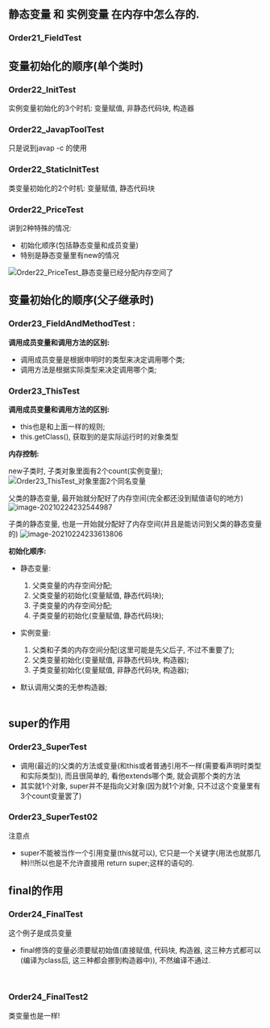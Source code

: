 
## 静态变量 和 实例变量 在内存中怎么存的.
### Order21_FieldTest


## 变量初始化的顺序(单个类时)
### Order22_InitTest

实例变量初始化的3个时机: 变量赋值, 非静态代码块, 构造器

### Order22_JavapToolTest

只是说到javap -c 的使用

### Order22_StaticInitTest

类变量初始化的2个时机: 变量赋值, 静态代码块

### Order22_PriceTest
讲到2种特殊的情况:
* 初始化顺序(包括静态变量和成员变量)
* 特别是静态变量里有new的情况

![Order22_PriceTest_静态变量已经分配内存空间了](chapter02_readme.assets/Order22_PriceTest_静态变量已经分配内存空间了.png)







## 变量初始化的顺序(父子继承时)

### Order23_FieldAndMethodTest : 

**调用成员变量和调用方法的区别:** 
* 调用成员变量是根据申明时的类型来决定调用哪个类;
* 调用方法是根据实际类型来决定调用哪个类;

### Order23_ThisTest

**调用成员变量和调用方法的区别:** 
* this也是和上面一样的规则;
* this.getClass(), 获取到的是实际运行时的对象类型

**内存控制:** 

new子类时, 子类对象里面有2个count(实例变量);
![Order23_ThisTest_对象里面2个同名变量](chapter02_readme.assets/Order23_ThisTest_对象里面2个同名变量.png)



父类的静态变量, 最开始就分配好了内存空间(完全都还没到赋值语句的地方)
![image-20210224232544987](chapter02_readme.assets/image-20210224232544987.png)



子类的静态变量, 也是一开始就分配好了内存空间(并且是能访问到父类的静态变量的)
![image-20210224233613806](chapter02_readme.assets/image-20210224233613806.png)



**初始化顺序:**

* 静态变量: 
    1. 父类变量的内存空间分配;
    2. 父类变量的初始化(变量赋值, 静态代码块);
    3. 子类变量的内存空间分配;
    4. 子类变量的初始化(变量赋值, 静态代码块);

* 实例变量: 
    1. 父类和子类的内存空间分配(这里可能是先父后子, 不过不重要了);
    2. 父类变量初始化(变量赋值, 非静态代码块, 构造器);
    3. 子类变量初始化(变量赋值, 非静态代码块, 构造器);

* 默认调用父类的无参构造器;
​        
​        

## super的作用
### Order23_SuperTest

* 调用(最近的)父类的方法或变量(和this或者普通引用不一样(需要看声明时类型和实际类型)), 而且很简单的, 看他extends哪个类, 就会调那个类的方法
* 其实就1个对象, super并不是指向父对象(因为就1个对象, 只不过这个变量里有3个count变量罢了)

### Order23_SuperTest02

注意点
* super不能被当作一个引用变量(this就可以), 它只是一个关键字(用法也就那几种)!!所以也是不允许直接用 return super;这样的语句的.


## final的作用

### Order24_FinalTest

这个例子是成员变量
* final修饰的变量必须要赋初始值(直接赋值, 代码块, 构造器, 这三种方式都可以(编译为class后, 这三种都会挪到构造器中)), 不然编译不通过.

​    

### Order24_FinalTest2
类变量也是一样!
​    